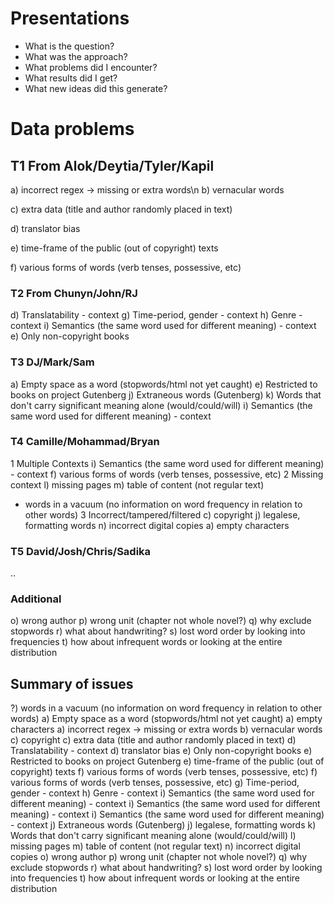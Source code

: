 Presentations
===
* What is the question?
* What was the approach?
* What problems did I encounter?
* What results did I get?
* What new ideas did this generate?


Data problems
====
T1 From Alok/Deytia/Tyler/Kapil
---
a) incorrect regex -> missing or extra words\n
b) vernacular words

c) extra data (title and author randomly placed in text)

d) translator bias

e) time-frame of the public (out of copyright) texts

f) various forms of words (verb tenses, possessive, etc)

### T2 From Chunyn/John/RJ

d) Translatability - context
g) Time-period, gender - context
h) Genre - context
i) Semantics (the same word used for different meaning) - context
e) Only non-copyright books

### T3 DJ/Mark/Sam

a) Empty space as a word (stopwords/html not yet caught)
e) Restricted to books on project Gutenberg
j) Extraneous words (Gutenberg)
k) Words that don't carry significant meaning alone
  (would/could/will)
i) Semantics (the same word used for different meaning) - context

### T4 Camille/Mohammad/Bryan
1 Multiple Contexts
i) Semantics (the same word used for different meaning) - context
f) various forms of words (verb tenses, possessive, etc)
2 Missing context
l) missing pages
m) table of content (not regular text)
- words in a vacuum (no information on word frequency in relation to
  other words)
3 Incorrect/tampered/filtered
c) copyright
j) legalese, formatting words
n) incorrect digital copies
a) empty characters

### T5 David/Josh/Chris/Sadika
..

### Additional
o) wrong author
p) wrong unit (chapter not whole novel?)
q) why exclude stopwords
r) what about handwriting?
s) lost word order by looking into frequencies
t) how about infrequent words or looking at the entire distribution

## Summary of issues
?) words in a vacuum (no information on word frequency in relation to other words)
a) Empty space as a word (stopwords/html not yet caught)
a) empty characters
a) incorrect regex -> missing or extra words
b) vernacular words
c) copyright
c) extra data (title and author randomly placed in text)
d) Translatability - context
d) translator bias
e) Only non-copyright books
e) Restricted to books on project Gutenberg
e) time-frame of the public (out of copyright) texts
f) various forms of words (verb tenses, possessive, etc)
f) various forms of words (verb tenses, possessive, etc)
g) Time-period, gender - context
h) Genre - context
i) Semantics (the same word used for different meaning) - context
i) Semantics (the same word used for different meaning) - context
i) Semantics (the same word used for different meaning) - context
j) Extraneous words (Gutenberg)
j) legalese, formatting words
k) Words that don't carry significant meaning alone (would/could/will)
l) missing pages
m) table of content (not regular text)
n) incorrect digital copies
o) wrong author
p) wrong unit (chapter not whole novel?)
q) why exclude stopwords
r) what about handwriting?
s) lost word order by looking into frequencies
t) how about infrequent words or looking at the entire distribution

